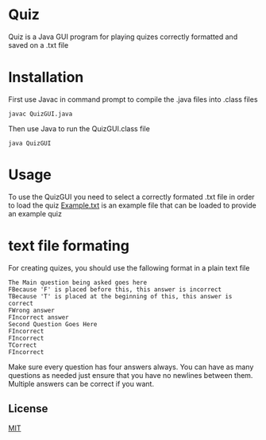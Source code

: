 # Quiz

Quiz is a Java GUI program for playing quizes correctly formatted and saved on a .txt file

# Installation
First use Javac in command prompt to compile the .java files into .class files
```
javac QuizGUI.java
```
Then use Java to run the QuizGUI.class file
```
java QuizGUI
```
# Usage
To use the QuizGUI you need to select a correctly formated .txt file in order to load the quiz
[Example.txt](https://github.com/CarsenGafford2/Quiz/blob/main/Example.txt) is an example file that can be loaded to provide an example quiz

# text file formating
For creating quizes, you should use the fallowing format in a plain text file
```
The Main question being asked goes here
FBecause 'F' is placed before this, this answer is incorrect
TBecause 'T' is placed at the beginning of this, this answer is correct
FWrong answer
FIncorrect answer
Second Question Goes Here
FIncorrect
FIncorrect
TCorrect
FIncorrect
```
Make sure every question has four answers always. You can have as many questions as needed just ensure that you have no newlines between them.
 Multiple answers can be correct if you want.
## License

[MIT](https://choosealicense.com/licenses/mit/)
